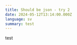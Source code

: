 ```yaml
---
title: Should be json - try 2
date: 2024-05-12T13:14:00.000Z
language: sv
summary: test
---
```

test
